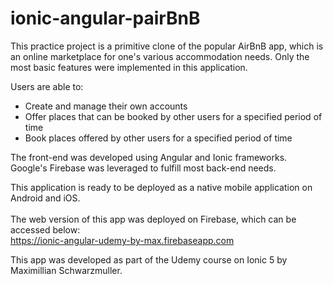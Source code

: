 # ionic-angular-pairBnB

This practice project is a primitive clone of the popular AirBnB app, which is an online marketplace for one's various accommodation needs. Only the most basic features were implemented in this application.<br>

Users are able to:
<ul>
  <li>Create and manage their own accounts</li>
  <li>Offer places that can be booked by other users for a specified period of time</li>
  <li>Book places offered by other users for a specified period of time</li>
</ul>

The front-end was developed using Angular and Ionic frameworks.<br>
Google's Firebase was leveraged to fulfill most back-end needs.<br>

This application is ready to be deployed as a native mobile application on Android and iOS.<br><br>
The web version of this app was deployed on Firebase, which can be accessed below:<br>
https://ionic-angular-udemy-by-max.firebaseapp.com

This app was developed as part of the Udemy course on Ionic 5 by Maximillian Schwarzmuller.<br>
